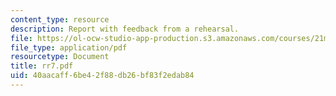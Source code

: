 ```yaml
---
content_type: resource
description: Report with feedback from a rehearsal.
file: https://ol-ocw-studio-app-production.s3.amazonaws.com/courses/21m-873-theater-arts-topics-suburbia-january-iap-2008/40aacaff6be42f88db26bf83f2edab84_rr7.pdf
file_type: application/pdf
resourcetype: Document
title: rr7.pdf
uid: 40aacaff-6be4-2f88-db26-bf83f2edab84
---
```

